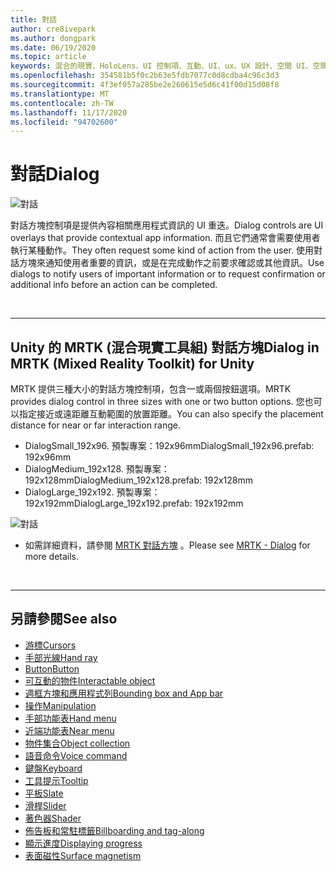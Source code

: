 ```yaml
---
title: 對話
author: cre8ivepark
ms.author: dongpark
ms.date: 06/19/2020
ms.topic: article
keywords: 混合的現實、HoloLens、UI 控制項、互動、UI、ux、UX 設計、空間 UI、空間互動、3D UI、3D UX、混合現實耳機、windows mixed reality 耳機、虛擬實境耳機、HoloLens、MRTK、混合現實工具組
ms.openlocfilehash: 354581b5f0c2b63e5fdb7077c0d8cdba4c96c3d3
ms.sourcegitcommit: 4f3ef057a285be2e260615e5d6c41f00d15d08f8
ms.translationtype: MT
ms.contentlocale: zh-TW
ms.lasthandoff: 11/17/2020
ms.locfileid: "94702600"
---
```

# <a name="dialog"></a><span data-ttu-id="aa05b-103">對話</span><span class="sxs-lookup"><span data-stu-id="aa05b-103">Dialog</span></span>

![對話](images/MRTK_UX_Dialog.jpg)

<span data-ttu-id="aa05b-105">對話方塊控制項是提供內容相關應用程式資訊的 UI 重迭。</span><span class="sxs-lookup"><span data-stu-id="aa05b-105">Dialog controls are UI overlays that provide contextual app information.</span></span> <span data-ttu-id="aa05b-106">而且它們通常會需要使用者執行某種動作。</span><span class="sxs-lookup"><span data-stu-id="aa05b-106">They often request some kind of action from the user.</span></span> <span data-ttu-id="aa05b-107">使用對話方塊來通知使用者重要的資訊，或是在完成動作之前要求確認或其他資訊。</span><span class="sxs-lookup"><span data-stu-id="aa05b-107">Use dialogs to notify users of important information or to request confirmation or additional info before an action can be completed.</span></span>

<br>

---

## <a name="dialog-in-mrtk-mixed-reality-toolkit-for-unity"></a><span data-ttu-id="aa05b-108">Unity 的 MRTK (混合現實工具組) 對話方塊</span><span class="sxs-lookup"><span data-stu-id="aa05b-108">Dialog in MRTK (Mixed Reality Toolkit) for Unity</span></span>
<span data-ttu-id="aa05b-109">MRTK 提供三種大小的對話方塊控制項，包含一或兩個按鈕選項。</span><span class="sxs-lookup"><span data-stu-id="aa05b-109">MRTK provides dialog control in three sizes with one or two button options.</span></span> <span data-ttu-id="aa05b-110">您也可以指定接近或遠距離互動範圍的放置距離。</span><span class="sxs-lookup"><span data-stu-id="aa05b-110">You can also specify the placement distance for near or far interaction range.</span></span> 

- <span data-ttu-id="aa05b-111">DialogSmall_192x96. 預製專案：192x96mm</span><span class="sxs-lookup"><span data-stu-id="aa05b-111">DialogSmall_192x96.prefab: 192x96mm</span></span>
- <span data-ttu-id="aa05b-112">DialogMedium_192x128. 預製專案：192x128mm</span><span class="sxs-lookup"><span data-stu-id="aa05b-112">DialogMedium_192x128.prefab: 192x128mm</span></span>
- <span data-ttu-id="aa05b-113">DialogLarge_192x192. 預製專案：192x192mm</span><span class="sxs-lookup"><span data-stu-id="aa05b-113">DialogLarge_192x192.prefab: 192x192mm</span></span>

![對話](images/MRTK_UX_Dialog_Types.jpg)


* <span data-ttu-id="aa05b-115">如需詳細資料，請參閱 [MRTK 對話方塊](https://microsoft.github.io/MixedRealityToolkit-Unity/Assets/MRTK/SDK/Experimental/Dialog/README_Dialog.html) 。</span><span class="sxs-lookup"><span data-stu-id="aa05b-115">Please see [MRTK - Dialog](https://microsoft.github.io/MixedRealityToolkit-Unity/Assets/MRTK/SDK/Experimental/Dialog/README_Dialog.html) for more details.</span></span>

<br>

---

## <a name="see-also"></a><span data-ttu-id="aa05b-116">另請參閱</span><span class="sxs-lookup"><span data-stu-id="aa05b-116">See also</span></span>

* [<span data-ttu-id="aa05b-117">游標</span><span class="sxs-lookup"><span data-stu-id="aa05b-117">Cursors</span></span>](cursors.md)
* [<span data-ttu-id="aa05b-118">手部光線</span><span class="sxs-lookup"><span data-stu-id="aa05b-118">Hand ray</span></span>](point-and-commit.md)
* [<span data-ttu-id="aa05b-119">Button</span><span class="sxs-lookup"><span data-stu-id="aa05b-119">Button</span></span>](button.md)
* [<span data-ttu-id="aa05b-120">可互動的物件</span><span class="sxs-lookup"><span data-stu-id="aa05b-120">Interactable object</span></span>](interactable-object.md)
* [<span data-ttu-id="aa05b-121">週框方塊和應用程式列</span><span class="sxs-lookup"><span data-stu-id="aa05b-121">Bounding box and App bar</span></span>](app-bar-and-bounding-box.md)
* [<span data-ttu-id="aa05b-122">操作</span><span class="sxs-lookup"><span data-stu-id="aa05b-122">Manipulation</span></span>](direct-manipulation.md)
* [<span data-ttu-id="aa05b-123">手部功能表</span><span class="sxs-lookup"><span data-stu-id="aa05b-123">Hand menu</span></span>](hand-menu.md)
* [<span data-ttu-id="aa05b-124">近端功能表</span><span class="sxs-lookup"><span data-stu-id="aa05b-124">Near menu</span></span>](near-menu.md)
* [<span data-ttu-id="aa05b-125">物件集合</span><span class="sxs-lookup"><span data-stu-id="aa05b-125">Object collection</span></span>](object-collection.md)
* [<span data-ttu-id="aa05b-126">語音命令</span><span class="sxs-lookup"><span data-stu-id="aa05b-126">Voice command</span></span>](voice-input.md)
* [<span data-ttu-id="aa05b-127">鍵盤</span><span class="sxs-lookup"><span data-stu-id="aa05b-127">Keyboard</span></span>](keyboard.md)
* [<span data-ttu-id="aa05b-128">工具提示</span><span class="sxs-lookup"><span data-stu-id="aa05b-128">Tooltip</span></span>](tooltip.md)
* [<span data-ttu-id="aa05b-129">平板</span><span class="sxs-lookup"><span data-stu-id="aa05b-129">Slate</span></span>](slate.md)
* [<span data-ttu-id="aa05b-130">滑桿</span><span class="sxs-lookup"><span data-stu-id="aa05b-130">Slider</span></span>](slider.md)
* [<span data-ttu-id="aa05b-131">著色器</span><span class="sxs-lookup"><span data-stu-id="aa05b-131">Shader</span></span>](shader.md)
* [<span data-ttu-id="aa05b-132">佈告板和常駐標籤</span><span class="sxs-lookup"><span data-stu-id="aa05b-132">Billboarding and tag-along</span></span>](billboarding-and-tag-along.md)
* [<span data-ttu-id="aa05b-133">顯示進度</span><span class="sxs-lookup"><span data-stu-id="aa05b-133">Displaying progress</span></span>](progress.md)
* [<span data-ttu-id="aa05b-134">表面磁性</span><span class="sxs-lookup"><span data-stu-id="aa05b-134">Surface magnetism</span></span>](surface-magnetism.md)
